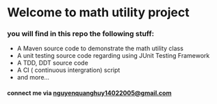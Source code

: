 # Welcome to math utility project
### you will find in this repo the following stuff:
* A Maven source code to demonstrate the math utility class
* A unit testing source code  regarding using JUnit Testing Framework
* A TDD, DDT source code
* A CI ( continuous intergration) script
* and more...
#### connect  me via nguyenquanghuy14022005@gmail.com
